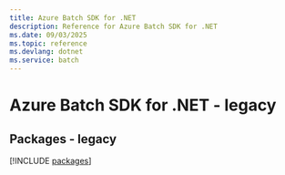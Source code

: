 ```yaml
---
title: Azure Batch SDK for .NET
description: Reference for Azure Batch SDK for .NET
ms.date: 09/03/2025
ms.topic: reference
ms.devlang: dotnet
ms.service: batch
---
```

# Azure Batch SDK for .NET - legacy
## Packages - legacy
[!INCLUDE [packages](batch-index.md)]